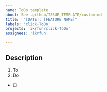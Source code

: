 ```yaml
---
name: ToDo template
about: See .github/ISSUE_TEMPLATE/custom.md
title:  "[DATE]: [FEATURE NAME]"
labels: 'click-ToDo'
projects: 'ikrfun/click-ToDo'
assignees: 'ikrfun'

---
```



## Description

1. To
2. Do

- [ ] 
